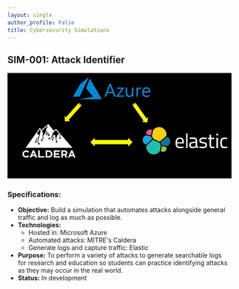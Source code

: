 ```yaml
---
layout: single
author_profile: False
title: Cybersecurity Simulations
---
```


## SIM-001: Attack Identifier

![Link an image](https://raw.githubusercontent.com/DigitalHammer/DigitalHammer.github.io/master/assets/_stegoview/03-sim/sim-alpha.jpg "Sim-Alpha")


### Specifications:
- **Objective:** Build a simulation that automates attacks alongside general traffic and log as much as possible.
- **Technologies:**
  - Hosted in: Microsoft Azure
  - Automated attacks: MITRE's Caldera
  - Generate logs and capture traffic: Elastic
- **Purpose:** To perform a variety of attacks to generate searchable logs for research and education so students can practice identifying attacks as they may occur in the real world. 
- **Status:** In development
